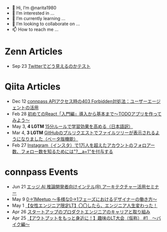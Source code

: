- 👋 Hi, I’m @narita1980
- 👀 I’m interested in ...
- 🌱 I’m currently learning ...
- 💞️ I’m looking to collaborate on ...
- 📫 How to reach me ...

# Zenn Articles

<!-- profile updater begin: zenn -->
- Sep 23 [Twitterでどう見えるのかテスト](https://zenn.dev/narita1980/articles/cbb21f8d7f785752d6ac)
<!-- profile updater end: zenn -->

# Qiita Articles

<!-- profile updater begin: qiita -->
- Dec 12 [connpass APIアクセス時の403 Forbidden対処法：ユーザーエージェントの活用](https://qiita.com/narita1980/items/8e76a50a234850455077)
- Feb 28 [初めてのReact「入門編」導入から基本まで〜TODOアプリを作ってみよう〜](https://qiita.com/narita1980/items/49df43425ba2400bd0c2)
- May 3, **4 LGTM** [15分ルールで学習効果を高める（日本語訳）](https://qiita.com/narita1980/items/d0ad5246344fc6e4380f)
- Mar 4, **3 LGTM** [GitHubのプルリクエストでファイルツリーが表示されるようになりました（ベータ版機能）](https://qiita.com/narita1980/items/bee2c5232342a51e0415)
- Feb 27 [Instagram（インスタ）で1万人を超えたアカウントのフォロアー数、フォロー数を知るためには"?__a=1"を付与する](https://qiita.com/narita1980/items/630b7014fa893461b991)
<!-- profile updater end: qiita -->

# connpass Events

<!-- profile updater begin: connpass -->
- Jun 21 [エッジ AI 推論開発者向けインテル(R) アーキテクチャー活用セミナー](https://xl-software.connpass.com/event/316277/)
- May 9 [0→1Meetup 〜多様な0→1フェーズにおけるデザイナーの働き方〜](https://algomatic.connpass.com/event/314088/)
- May 1 [【女性エンジニア限定LT】〇〇したら、エンジニア人生変わった！](https://sister.connpass.com/event/315872/)
- Apr 26 [スタートアップのプロダクトエンジニアのキャリアと取り組み](https://smartcamp.connpass.com/event/313331/)
- Apr 25 [【アウトプットをもっと身近に！】趣味のLT大会（仮称） #1　〜バイク編〜](https://tanoshii.connpass.com/event/314689/)
<!-- profile updater end: connpass -->

<!---
narita1980/narita1980 is a ✨ special ✨ repository because its `README.md` (this file) appears on your GitHub profile.
You can click the Preview link to take a look at your changes.
--->

